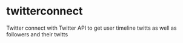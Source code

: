 # twitterconnect
Twitter connect with Twitter API to get user timeline twitts as well as followers and their twitts
